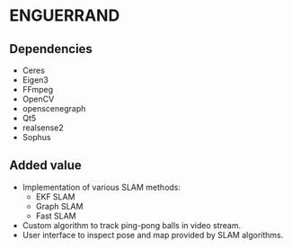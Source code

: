 ENGUERRAND
==========

Dependencies
------------

* Ceres
* Eigen3
* FFmpeg
* OpenCV
* openscenegraph
* Qt5
* realsense2
* Sophus

Added value
-----------

* Implementation of various SLAM methods:
    * EKF SLAM
    * Graph SLAM
    * Fast SLAM
* Custom algorithm to track ping-pong balls in video stream.
* User interface to inspect pose and map provided by SLAM algorithms.

